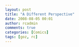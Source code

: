 ```yaml
---
layout: post
title: "A Different Perspective"
date: 2008-08-05 00:01
author: rcadmin
comments: true
categories: [Comics]
tags: [goz, rc]
---
```

<a href="http://bitsmack.com/wp/2008/08/05/a-different-perspective"><img src="http://dl.bitsmack.com/uploads/2008/08/20080805.jpg" alt="" title="After this RC started a story with 'back in my day' and then exclaimed 'oh no it's starting already!'" class="alignnone size-full wp-image-1430" /></a>
